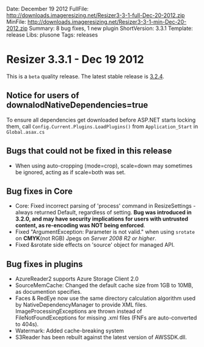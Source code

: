 Date: December 19 2012
FullFile: http://downloads.imageresizing.net/Resizer3-3-1-full-Dec-20-2012.zip
MinFile: http://downloads.imageresizing.net/Resizer3-3-1-min-Dec-20-2012.zip
Summary: 8 bug fixes, 1 new plugin
ShortVersion: 3.3.1
Template: release
Libs: plusone
Tags: releases


# Resizer 3.3.1 -  Dec 19 2012

This is a `beta` quality release. The latest stable release is [3.2.4](/releases/3-2-4).

## Notice for users of downalodNativeDependencies=true

To ensure all dependencies get downloaded before ASP.NET starts locking them, call `Config.Current.Plugins.LoadPlugins()` from `Application_Start` in `Global.asax.cs` 


## Bugs that could not be fixed in this release

* When using auto-cropping (mode=crop), scale=down may sometimes be ignored, acting as if scale=both was set.


## Bug fixes in Core

* Core: Fixed incorrect parsing of 'process' command in ResizeSettings - always returned Default, regardless of setting. **Bug was introduced in 3.2.0, and may have security implications for users with untrusted content, as re-encoding was NOT being enforced**.
* Fixed "ArgumentException: Parameter is not valid." when using  `srotate` on **CMYK**(not RGB) Jpegs on *Server 2008 R2 or higher*.
* Fixed &srotate side effects on 'source' object for managed API. 


## Bug fixes in plugins

* AzureReader2 supports Azure Storage Client 2.0
* SourceMemCache: Changed the default cache size from 1GB to 10MB, as documention specifies.
* Faces & RedEye now use the same directory calculation algorithm used by NativeDependencyManager to provide XML files. ImageProcessingExceptions are thrown instead of FileNotFoundExceptions for missing .xml files (FNFs are auto-converted to 404s).
* Watermark: Added cache-breaking system
* S3Reader has been rebuilt against the latest version of AWSSDK.dll.

